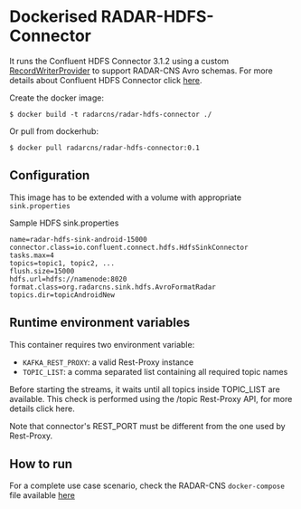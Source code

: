 # Dockerised RADAR-HDFS-Connector

It runs the Confluent HDFS Connector 3.1.2 using a custom [RecordWriterProvider](https://github.com/RADAR-CNS/RADAR-Backend/blob/dev/src/main/java/org/radarcns/sink/hdfs/AvroRecordWriterProviderRadar.java) to support RADAR-CNS Avro schemas. For more details about Confluent HDFS Connector click [here](http://docs.confluent.io/3.1.2/connect/connect-hdfs/docs/index.html).

Create the docker image:
```
$ docker build -t radarcns/radar-hdfs-connector ./
```

Or pull from dockerhub:
```
$ docker pull radarcns/radar-hdfs-connector:0.1
```

## Configuration

This image has to be extended with a volume with appropriate `sink.properties`

Sample HDFS sink.properties
```
name=radar-hdfs-sink-android-15000
connector.class=io.confluent.connect.hdfs.HdfsSinkConnector
tasks.max=4
topics=topic1, topic2, ...
flush.size=15000
hdfs.url=hdfs://namenode:8020
format.class=org.radarcns.sink.hdfs.AvroFormatRadar
topics.dir=topicAndroidNew
```

## Runtime environment variables

This container requires two environment variable:

- `KAFKA_REST_PROXY`: a valid Rest-Proxy instance
- `TOPIC_LIST`: a comma separated list containing all required topic names

Before starting the streams, it waits until all topics inside TOPIC_LIST are available. This check is performed using the /topic Rest-Proxy API, for more details click here.

Note that connector's REST_PORT must be different from the one used by Rest-Proxy.

## How to run

For a complete use case scenario, check the RADAR-CNS `docker-compose` file available [here](https://github.com/RADAR-CNS/RADAR-Docker/blob/backend-integration/dcompose-stack/radar-cp-hadoop-stack/docker-compose.yml)
